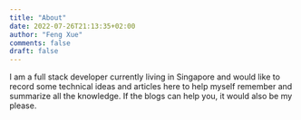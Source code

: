 ```yaml
---
title: "About"
date: 2022-07-26T21:13:35+02:00
author: "Feng Xue"
comments: false
draft: false
---
```


I am a full stack developer currently living in Singapore and would like to record some technical ideas and articles here to help myself remember and summarize all the knowledge. If the blogs can help you, it would also be my please.
